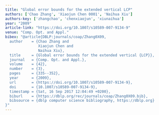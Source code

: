 ```yaml
---
title: "Global error bounds for the extended vertical LCP"
authors: ['Chao Zhang', 'Xiaojun Chen 0001', 'Naihua Xiu']
authors-key: ['zhangchao', 'chenxiaojun', 'xiunaihua']
year: "2009"
article-link: "https://doi.org/10.1007/s10589-007-9134-9"
venue: "Comp. Opt. and Appl."
bibex: "@article{DBLP:journals/coap/Zhang0X09,
  author    = {Chao Zhang and
               Xiaojun Chen and
               Naihua Xiu},
  title     = {Global error bounds for the extended vertical {LCP}},
  journal   = {Comp. Opt. and Appl.},
  volume    = {42},
  number    = {3},
  pages     = {335--352},
  year      = {2009},
  url       = {https://doi.org/10.1007/s10589-007-9134-9},
  doi       = {10.1007/s10589-007-9134-9},
  timestamp = {Sat, 16 Sep 2017 12:04:49 +0200},
  biburl    = {https://dblp.org/rec/journals/coap/Zhang0X09.bib},
  bibsource = {dblp computer science bibliography, https://dblp.org}
}"
---
```

